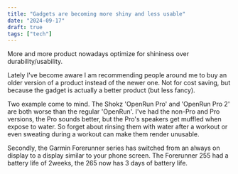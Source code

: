 ```yaml
---
title: "Gadgets are becoming more shiny and less usable"
date: "2024-09-17"
draft: true
tags: ["tech"]
---
```


More and more product nowadays optimize for shininess over durability/usability.

Lately I've become aware I am recommending people around me to buy an older version of a product instead of the newer one.
Not for cost saving, but because the gadget is actually a better product (but less fancy).

Two example come to mind.
The Shokz 'OpenRun Pro' and 'OpenRun Pro 2' are both worse than the regular 'OpenRun'.
I've had the non-Pro and Pro versions, the Pro sounds better,
but the Pro's speakers get muffled when expose to water.
So forget about rinsing them with water after a workout or even sweating during a workout can make them render unusable.

Secondly, the Garmin Forerunner series has switched from an always on display to a display similar to your phone screen.
The Forerunner 255 had a battery life of 2weeks, the 265 now has 3 days of battery life.
